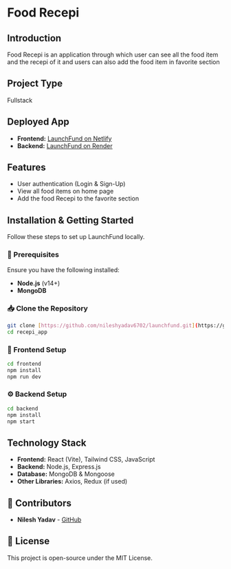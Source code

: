 # Food Recepi

## Introduction

Food Recepi is an application through which user can see all the food item and the recepi of it and users can also add the food item in favorite section
## Project Type

Fullstack

## Deployed App

- **Frontend:** [LaunchFund on Netlify](https://venerable-capybara-d18ad4.netlify.app/)
- **Backend:** [LaunchFund on Render](https://recepi-app-ga7p.onrender.com)


## Features

- User authentication (Login & Sign-Up)
- View all food items on home page
- Add the food Recepi to the favorite section


## Installation & Getting Started

Follow these steps to set up LaunchFund locally.

### 📌 Prerequisites

Ensure you have the following installed:

- **Node.js** (v14+)
- **MongoDB**

### 📥 Clone the Repository

```sh
git clone [https://github.com/nileshyadav6702/launchfund.git](https://github.com/nileshyadav6702/recepi_app)
cd recepi_app
```

### 🚀 Frontend Setup

```sh
cd frontend
npm install
npm run dev
```

### ⚙️ Backend Setup

```sh
cd backend
npm install
npm start
```





## Technology Stack

- **Frontend:** React (Vite), Tailwind CSS, JavaScript
- **Backend:** Node.js, Express.js
- **Database:** MongoDB & Mongoose
- **Other Libraries:** Axios, Redux (if used)

## 👥 Contributors

- **Nilesh Yadav** - [GitHub](https://github.com/nileshyadav6702/recepi_app)

## 📜 License

This project is open-source under the MIT License.

